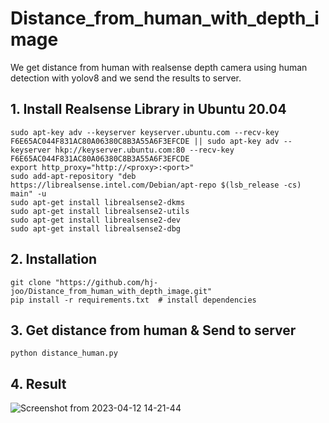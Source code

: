 # Distance_from_human_with_depth_image
We get distance from human with realsense depth camera using human detection with yolov8 and we send the results to server.


## 1. Install Realsense Library in Ubuntu 20.04
```
sudo apt-key adv --keyserver keyserver.ubuntu.com --recv-key F6E65AC044F831AC80A06380C8B3A55A6F3EFCDE || sudo apt-key adv --keyserver hkp://keyserver.ubuntu.com:80 --recv-key F6E65AC044F831AC80A06380C8B3A55A6F3EFCDE
export http_proxy="http://<proxy>:<port>"
sudo add-apt-repository "deb https://librealsense.intel.com/Debian/apt-repo $(lsb_release -cs) main" -u
sudo apt-get install librealsense2-dkms
sudo apt-get install librealsense2-utils
sudo apt-get install librealsense2-dev
sudo apt-get install librealsense2-dbg
```

## 2. Installation
```
git clone "https://github.com/hj-joo/Distance_from_human_with_depth_image.git"
pip install -r requirements.txt  # install dependencies
```

## 3. Get distance from human & Send to server
```
python distance_human.py
```

## 4. Result
![Screenshot from 2023-04-12 14-21-44](https://user-images.githubusercontent.com/88313282/231365007-4a091a6b-d595-4f9f-acb6-1667a22241cc.png)

